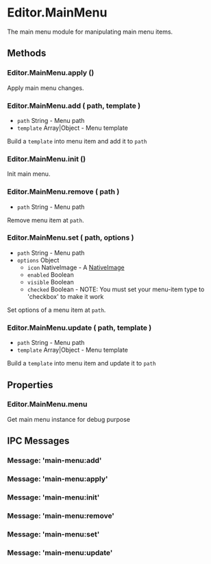 # Editor.MainMenu

The main menu module for manipulating main menu items.

## Methods

### Editor.MainMenu.apply ()

Apply main menu changes.

### Editor.MainMenu.add ( path, template )

  - `path` String - Menu path
  - `template` Array|Object - Menu template

Build a `template` into menu item and add it to `path`

### Editor.MainMenu.init ()

Init main menu.

### Editor.MainMenu.remove ( path )

  - `path` String - Menu path

Remove menu item at `path`.

### Editor.MainMenu.set ( path, options )

  - `path` String - Menu path
  - `options` Object
    - `icon` NativeImage - A [NativeImage](http://electron.atom.io/docs/api/native-image/)
    - `enabled` Boolean
    - `visible` Boolean
    - `checked` Boolean - NOTE: You must set your menu-item type to 'checkbox' to make it work

Set options of a menu item at `path`.

### Editor.MainMenu.update ( path, template )

  - `path` String - Menu path
  - `template` Array|Object - Menu template

Build a `template` into menu item and update it to `path`

## Properties

### Editor.MainMenu.menu

Get main menu instance for debug purpose

## IPC Messages

### Message: 'main-menu:add'

### Message: 'main-menu:apply'

### Message: 'main-menu:init'

### Message: 'main-menu:remove'

### Message: 'main-menu:set'

### Message: 'main-menu:update'
